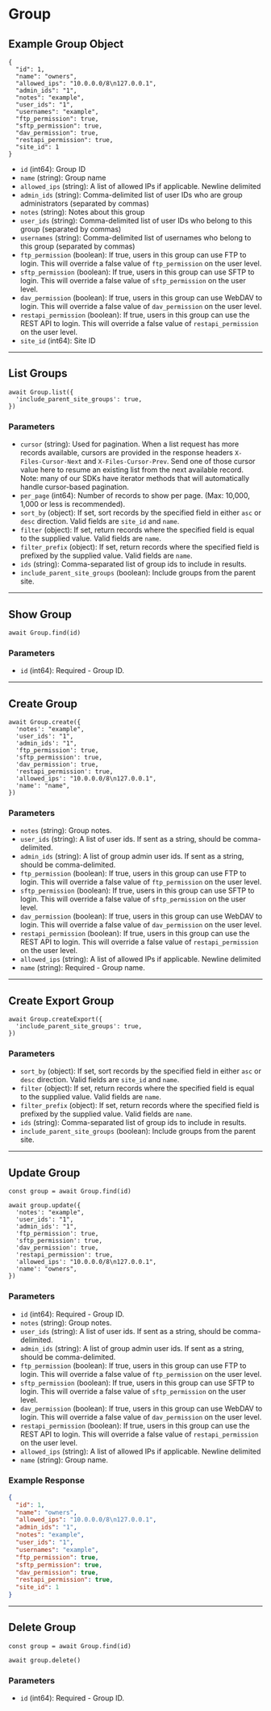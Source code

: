 # Group

## Example Group Object

```
{
  "id": 1,
  "name": "owners",
  "allowed_ips": "10.0.0.0/8\n127.0.0.1",
  "admin_ids": "1",
  "notes": "example",
  "user_ids": "1",
  "usernames": "example",
  "ftp_permission": true,
  "sftp_permission": true,
  "dav_permission": true,
  "restapi_permission": true,
  "site_id": 1
}
```

* `id` (int64): Group ID
* `name` (string): Group name
* `allowed_ips` (string): A list of allowed IPs if applicable.  Newline delimited
* `admin_ids` (string): Comma-delimited list of user IDs who are group administrators (separated by commas)
* `notes` (string): Notes about this group
* `user_ids` (string): Comma-delimited list of user IDs who belong to this group (separated by commas)
* `usernames` (string): Comma-delimited list of usernames who belong to this group (separated by commas)
* `ftp_permission` (boolean): If true, users in this group can use FTP to login.  This will override a false value of `ftp_permission` on the user level.
* `sftp_permission` (boolean): If true, users in this group can use SFTP to login.  This will override a false value of `sftp_permission` on the user level.
* `dav_permission` (boolean): If true, users in this group can use WebDAV to login.  This will override a false value of `dav_permission` on the user level.
* `restapi_permission` (boolean): If true, users in this group can use the REST API to login.  This will override a false value of `restapi_permission` on the user level.
* `site_id` (int64): Site ID

---

## List Groups

```
await Group.list({
  'include_parent_site_groups': true,
})
```


### Parameters

* `cursor` (string): Used for pagination.  When a list request has more records available, cursors are provided in the response headers `X-Files-Cursor-Next` and `X-Files-Cursor-Prev`.  Send one of those cursor value here to resume an existing list from the next available record.  Note: many of our SDKs have iterator methods that will automatically handle cursor-based pagination.
* `per_page` (int64): Number of records to show per page.  (Max: 10,000, 1,000 or less is recommended).
* `sort_by` (object): If set, sort records by the specified field in either `asc` or `desc` direction. Valid fields are `site_id` and `name`.
* `filter` (object): If set, return records where the specified field is equal to the supplied value. Valid fields are `name`.
* `filter_prefix` (object): If set, return records where the specified field is prefixed by the supplied value. Valid fields are `name`.
* `ids` (string): Comma-separated list of group ids to include in results.
* `include_parent_site_groups` (boolean): Include groups from the parent site.

---

## Show Group

```
await Group.find(id)
```


### Parameters

* `id` (int64): Required - Group ID.

---

## Create Group

```
await Group.create({
  'notes': "example",
  'user_ids': "1",
  'admin_ids': "1",
  'ftp_permission': true,
  'sftp_permission': true,
  'dav_permission': true,
  'restapi_permission': true,
  'allowed_ips': "10.0.0.0/8\n127.0.0.1",
  'name': "name",
})
```


### Parameters

* `notes` (string): Group notes.
* `user_ids` (string): A list of user ids. If sent as a string, should be comma-delimited.
* `admin_ids` (string): A list of group admin user ids. If sent as a string, should be comma-delimited.
* `ftp_permission` (boolean): If true, users in this group can use FTP to login.  This will override a false value of `ftp_permission` on the user level.
* `sftp_permission` (boolean): If true, users in this group can use SFTP to login.  This will override a false value of `sftp_permission` on the user level.
* `dav_permission` (boolean): If true, users in this group can use WebDAV to login.  This will override a false value of `dav_permission` on the user level.
* `restapi_permission` (boolean): If true, users in this group can use the REST API to login.  This will override a false value of `restapi_permission` on the user level.
* `allowed_ips` (string): A list of allowed IPs if applicable.  Newline delimited
* `name` (string): Required - Group name.

---

## Create Export Group

```
await Group.createExport({
  'include_parent_site_groups': true,
})
```


### Parameters

* `sort_by` (object): If set, sort records by the specified field in either `asc` or `desc` direction. Valid fields are `site_id` and `name`.
* `filter` (object): If set, return records where the specified field is equal to the supplied value. Valid fields are `name`.
* `filter_prefix` (object): If set, return records where the specified field is prefixed by the supplied value. Valid fields are `name`.
* `ids` (string): Comma-separated list of group ids to include in results.
* `include_parent_site_groups` (boolean): Include groups from the parent site.

---

## Update Group

```
const group = await Group.find(id)

await group.update({
  'notes': "example",
  'user_ids': "1",
  'admin_ids': "1",
  'ftp_permission': true,
  'sftp_permission': true,
  'dav_permission': true,
  'restapi_permission': true,
  'allowed_ips': "10.0.0.0/8\n127.0.0.1",
  'name': "owners",
})
```

### Parameters

* `id` (int64): Required - Group ID.
* `notes` (string): Group notes.
* `user_ids` (string): A list of user ids. If sent as a string, should be comma-delimited.
* `admin_ids` (string): A list of group admin user ids. If sent as a string, should be comma-delimited.
* `ftp_permission` (boolean): If true, users in this group can use FTP to login.  This will override a false value of `ftp_permission` on the user level.
* `sftp_permission` (boolean): If true, users in this group can use SFTP to login.  This will override a false value of `sftp_permission` on the user level.
* `dav_permission` (boolean): If true, users in this group can use WebDAV to login.  This will override a false value of `dav_permission` on the user level.
* `restapi_permission` (boolean): If true, users in this group can use the REST API to login.  This will override a false value of `restapi_permission` on the user level.
* `allowed_ips` (string): A list of allowed IPs if applicable.  Newline delimited
* `name` (string): Group name.

### Example Response

```json
{
  "id": 1,
  "name": "owners",
  "allowed_ips": "10.0.0.0/8\n127.0.0.1",
  "admin_ids": "1",
  "notes": "example",
  "user_ids": "1",
  "usernames": "example",
  "ftp_permission": true,
  "sftp_permission": true,
  "dav_permission": true,
  "restapi_permission": true,
  "site_id": 1
}
```

---

## Delete Group

```
const group = await Group.find(id)

await group.delete()
```

### Parameters

* `id` (int64): Required - Group ID.

